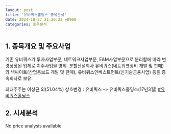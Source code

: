 ```yaml
---
layout: post
title: '유비쿼스홀딩스 종목분석'
date: 2024-10-27 21:20:23 +0900
categories: 종목분석
---
```


## 1. 종목개요 및 주요사업

기존 유비쿼스가 투자사업부문, 네트워크사업부문, E&M사업부문으로 분리함에 따라 변경상장된 업체로 지주사업을 영위. 분할신설회사 유비쿼스(네트워크장비 개발 및 판매)와 넥싸이트(산업용보드 개발 및 판매), 유비쿼스인베스트먼트(신기술금융사업) 등을 종속회사로 보유. 

최대주주는 이상근 외(51.04%) 상호변경 : 유비쿼스 -> 유비쿼스홀딩스(17년3월)
[#유비쿼스홀딩스](#)

## 2. 시세분석

No price analysis available
